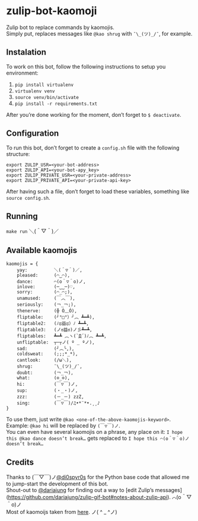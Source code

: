 # zulip-bot-kaomoji
Zulip bot to replace commands by kaomojis.  
Simply put, replaces messages like `@kao shrug` with `¯\_(ツ)_/¯`, for example.


## Instalation
To work on this bot, follow the following instructions to setup you environment:

1. `pip install virtualenv`
1. `virtualenv venv`
1. `source venv/bin/activate`
1. `pip install -r requirements.txt`

After you’re done working for the moment, don’t forget to `$ deactivate`.


## Configuration
To run this bot, don’t forget to create a `config.sh` file with the following
structure:
```
export ZULIP_USR=<your-bot-address>
export ZULIP_API=<your-bot-apy_key>
export ZULIP_PRIVATE_USR=<your-private-address>
export ZULIP_PRIVATE_API=<your-private-api-key>
```
After having such a file, don’t forget to load these variables, something
like `source config.sh`.


## Running
`make run` ＼(＾▽＾)／


## Available kaomojis
```
kaomojis = {
    yay:          ＼(＾▽＾)／,
    pleased:      (⌒‿⌒),
    dance:        ⌒(o＾▽＾o)ノ,
    inlove:       (─‿‿─)♡,
    sorry:        (⌒_⌒;),
    unamused:     (￣︿￣),
    seriously:    (￢_￢;),
    thenerve:     (╬ Ò﹏Ó),
    fliptable:    (╯°□°）╯︵ ┻━┻),
    fliptable2:   (ﾉಥ益ಥ）ﾉ﻿ ┻━┻,
    fliptable3:   (ノಠ益ಠ)ノ彡┻━┻,
    fliptables:   ┻━┻ ︵ヽ(`Д´)ﾉ︵﻿ ┻━┻,
    unfliptable:  ┬─┬ノ( º _ ºノ),
    sad:          (╯︵╰,),
    coldsweat:    (;;;*_*),
    cantlook:     (/ω＼),
    shrug:        ¯\_(ツ)_/¯,
    doubt:        (￢_￢),
    what:         (⊙_⊙),
    hi:           (￣▽￣)ノ,
    sup:          (・_・)ノ,
    zzz:          (－_－) zzZ,
    sing:         (￣▽￣)/♫•*¨*•.¸¸♪
}
```
To use them, just write `@kao <one-of-the-above-kaomojis-keyword>`.
Example: `@kao hi` will be replaced by `(￣▽￣)ノ`.  
You can even have several kaomojis on a phrase, any place on it: 
`I hope this @kao dance doesn’t break…` gets replaced to
`I hope this ⌒(o＾▽＾o)ノ doesn’t break…`


## Credits
Thanks to (￣▽￣)ノ[@di0spyr0s](https://github.com/di0spyr0s) for the Python
base code that allowed me to jump-start the development of this bot.  
Shout-out to [@dariajung](https://twitter.com/djj2115) for finding out a way
to [edit Zulip’s messages]
(https://github.com/dariajung/zulip-gif-bot#notes-about-zulip-api). ⌒(o＾▽＾o)ノ  
Most of kaomoijs taken from [here](http://kaomoji.ru/en/). ノ( ^ _ ^ノ)

